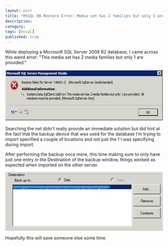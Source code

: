 ```yaml
---
layout: post
title: "MSSQL DB Restore Error: Media set has 2 families but only 1 are provided"
description:
category: 
tags: [mssql]
published: true
---
```


While deploying a Microsoft SQL Server 2008 R2 database, I came across this weird error: "This media set has 2 media families but only 1 are provided."

<img alt="MSSQL Database Export Destination" height="163" src="/assets/content-images/mssql-error-12-26-2011.png" width="611" class="post-image">

Searching the net didn't really provide an immediate solution but did hint at the fact that the backup device that was used for the database I'm trying to import specified a couple of locations and not just the 1 I was specifying during import.

After performing the backup once more, this time making sure to only have just one entry in the Destination of the backup window, things worked as expected when imported on the other server.

<img align="middle" alt="MSSQL Database Export Destination" height="188"
src="/assets/content-images/mssql-error-12-26-2011-1.png" width="509" class="post-image">

Hopefully this will save someone else some time.
